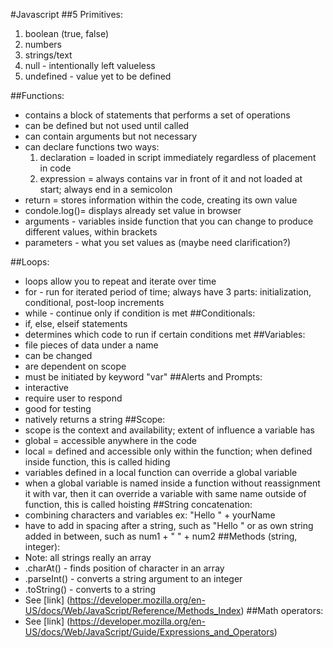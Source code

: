 #Javascript
##5 Primitives:
  1. boolean (true, false)
  2. numbers
  3. strings/text
  4. null - intentionally left valueless
  5. undefined - value yet to be defined

##Functions:
  - contains a block of statements that performs a set of operations
  - can be defined but not used until called
  - can contain arguments but not necessary
  - can declare functions two ways:
    1. declaration = loaded in script immediately regardless of placement in code
    2. expression = always contains var in front of it and not loaded at start; always end in a semicolon
  - return = stores information within the code, creating its own value
  - condole.log()= displays already set value in browser
  - arguments - variables inside function that you can change to produce different values, within brackets
  - parameters - what you set values as (maybe need clarification?)

##Loops:
  - loops allow you to repeat and iterate over time
  - for - run for iterated period of time; always have 3 parts: initialization, conditional, post-loop increments
  - while - continue only if condition is met
##Conditionals:
  - if, else, elseif statements
  - determines which code to run if certain conditions met
##Variables:
  - file pieces of data under a name
  - can be changed
  - are dependent on scope
  - must be initiated by keyword "var"
##Alerts and Prompts:
  - interactive
  - require user to respond
  - good for testing
  - natively returns a string
##Scope:
  - scope is the context and availability; extent of influence a variable has
  - global = accessible anywhere in the code
  - local = defined and accessible only within the function; when defined inside function, this is called hiding
  - variables defined in a local function can override a global variable
  - when a global variable is named inside a function without reassignment it with var, then it can override a variable with same name outside of function, this is called hoisting
##String concatenation:
  - combining characters and variables ex: "Hello " + yourName
  - have to add in spacing after a string, such as "Hello " or as own string added in between, such as num1 + " " + num2
##Methods (string, integer):
  - Note: all strings really an array
  - .charAt() - finds position of character in an array
  - .parseInt() - converts a string argument to an integer
  - .toString() - converts to a string
  - See [link] (https://developer.mozilla.org/en-US/docs/Web/JavaScript/Reference/Methods_Index)
##Math operators:
  - See [link] (https://developer.mozilla.org/en-US/docs/Web/JavaScript/Guide/Expressions_and_Operators)
